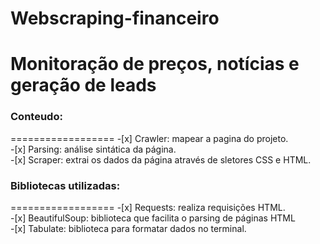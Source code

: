 # Webscraping-financeiro
 <h1 aling= 'center'>Monitoração de preços, notícias e geração de leads</h1>


### Conteudo:
==================
    -[x] Crawler: mapear a pagina do projeto.<br>
    -[x] Parsing: análise sintática da página.<br>
    -[x] Scraper: extrai os dados da página através de sletores CSS e HTML.
    
### Bibliotecas utilizadas:
==================
    -[x] Requests: realiza requisições HTML.<br>
    -[x] BeautifulSoup: biblioteca que facilita o parsing de páginas HTML<br>
    -[x] Tabulate: biblioteca para formatar dados no terminal.
    
  
